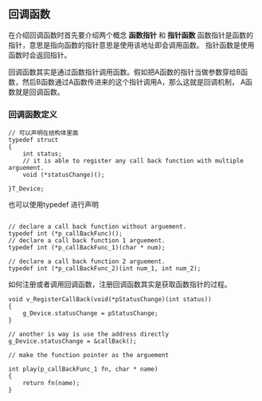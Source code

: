 ## 回调函数
在介绍回调函数时首先要介绍两个概念 **函数指针** 和 **指针函数**
函数指针是函数的指针，意思是指向函数的指针意思是使用该地址即会调用函数。
指针函数是使用函数时会返回指针。

回调函数其实是通过函数指针调用函数。假如把A函数的指针当做参数穿给B函数，然后B函数通过A函数传进来的这个指针调用A，那么这就是回调机制，
A函数就是回调函数。

### 回调函数定义


````
// 可以声明在结构体里面
typedef struct
{
	int status;
	// it is able to register any call back function with multiple arguement.
	void (*statusChange)();

}T_Device;

````
也可以使用typedef 进行声明
````

// declare a call back function without arguement.
typedef int (*p_callBackFunc)();
// declare a call back function 1 arguement.
typedef int (*p_callBackFunc_1)(char * num);

// declare a call back function 2 arguement.
typedef int (*p_callBackFunc_2)(int num_1, int num_2);
````

如何注册或者调用回调函数，注册回调函数其实是获取函数指针的过程。
````
void v_RegisterCallBack(void(*pStatusChange)(int status))
{
	g_Device.statusChange = pStatusChange;
}

// another is way is use the address directly
g_Device.statusChange = &callBack();

// make the function pointer as the arguement

int play(p_callBackFunc_1 fn, char * name)
{
	return fn(name);
}

````
